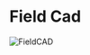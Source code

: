 # **Field Cad**
![FieldCAD](https://github.com/user-attachments/assets/2cc1e4a1-f9bf-4903-b6bf-ddb95add69c0)

